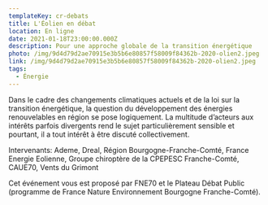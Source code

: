 ```yaml
---
templateKey: cr-debats
title: L'Éolien en débat
location: En ligne
date: 2021-01-18T23:00:00.000Z
description: Pour une approche globale de la transition énergétique
photo: /img/9d4d79d2ae70915e3b5b6e80857f58009f84362b-2020-olien2.jpeg
link: /img/9d4d79d2ae70915e3b5b6e80857f58009f84362b-2020-olien2.jpeg
tags:
  - Énergie
---
```

Dans le cadre des changements climatiques actuels et de la loi sur la transition énergétique, la question du développement des énergies renouvelables en région se pose logiquement. La multitude d’acteurs aux intérêts parfois divergents rend le sujet particulièrement sensible et pourtant, il a tout intérêt à être discuté collectivement.

Intervenants: Ademe, Dreal, Région Bourgogne-Franche-Comté, France Energie Eolienne, Groupe chiroptère de la CPEPESC Franche-Comté, CAUE70, Vents du Grimont

Cet événement vous est proposé par FNE70 et le Plateau Débat Public (programme de France Nature Environnement Bourgogne Franche-Comté). 
